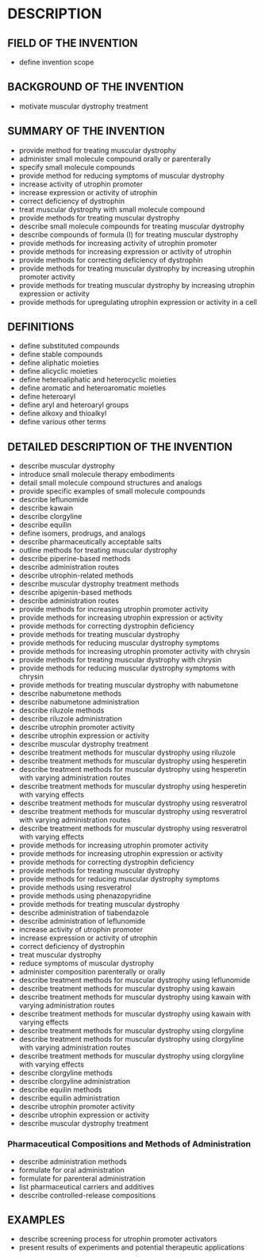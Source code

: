 # DESCRIPTION

## FIELD OF THE INVENTION

- define invention scope

## BACKGROUND OF THE INVENTION

- motivate muscular dystrophy treatment

## SUMMARY OF THE INVENTION

- provide method for treating muscular dystrophy
- administer small molecule compound orally or parenterally
- specify small molecule compounds
- provide method for reducing symptoms of muscular dystrophy
- increase activity of utrophin promoter
- increase expression or activity of utrophin
- correct deficiency of dystrophin
- treat muscular dystrophy with small molecule compound
- provide methods for treating muscular dystrophy
- describe small molecule compounds for treating muscular dystrophy
- describe compounds of formula (I) for treating muscular dystrophy
- provide methods for increasing activity of utrophin promoter
- provide methods for increasing expression or activity of utrophin
- provide methods for correcting deficiency of dystrophin
- provide methods for treating muscular dystrophy by increasing utrophin promoter activity
- provide methods for treating muscular dystrophy by increasing utrophin expression or activity
- provide methods for upregulating utrophin expression or activity in a cell

## DEFINITIONS

- define substituted compounds
- define stable compounds
- define aliphatic moieties
- define alicyclic moieties
- define heteroaliphatic and heterocyclic moieties
- define aromatic and heteroaromatic moieties
- define heteroaryl
- define aryl and heteroaryl groups
- define alkoxy and thioalkyl
- define various other terms

## DETAILED DESCRIPTION OF THE INVENTION

- describe muscular dystrophy
- introduce small molecule therapy embodiments
- detail small molecule compound structures and analogs
- provide specific examples of small molecule compounds
- describe leflunomide
- describe kawain
- describe clorgyline
- describe equilin
- define isomers, prodrugs, and analogs
- describe pharmaceutically acceptable salts
- outline methods for treating muscular dystrophy
- describe piperine-based methods
- describe administration routes
- describe utrophin-related methods
- describe muscular dystrophy treatment methods
- describe apigenin-based methods
- describe administration routes
- provide methods for increasing utrophin promoter activity
- provide methods for increasing utrophin expression or activity
- provide methods for correcting dystrophin deficiency
- provide methods for treating muscular dystrophy
- provide methods for reducing muscular dystrophy symptoms
- provide methods for increasing utrophin promoter activity with chrysin
- provide methods for treating muscular dystrophy with chrysin
- provide methods for reducing muscular dystrophy symptoms with chrysin
- provide methods for treating muscular dystrophy with nabumetone
- describe nabumetone methods
- describe nabumetone administration
- describe riluzole methods
- describe riluzole administration
- describe utrophin promoter activity
- describe utrophin expression or activity
- describe muscular dystrophy treatment
- describe treatment methods for muscular dystrophy using riluzole
- describe treatment methods for muscular dystrophy using hesperetin
- describe treatment methods for muscular dystrophy using hesperetin with varying administration routes
- describe treatment methods for muscular dystrophy using hesperetin with varying effects
- describe treatment methods for muscular dystrophy using resveratrol
- describe treatment methods for muscular dystrophy using resveratrol with varying administration routes
- describe treatment methods for muscular dystrophy using resveratrol with varying effects
- provide methods for increasing utrophin promoter activity
- provide methods for increasing utrophin expression or activity
- provide methods for correcting dystrophin deficiency
- provide methods for treating muscular dystrophy
- provide methods for reducing muscular dystrophy symptoms
- provide methods using resveratrol
- provide methods using phenazopyridine
- provide methods for treating muscular dystrophy
- describe administration of tiabendazole
- describe administration of leflunomide
- increase activity of utrophin promoter
- increase expression or activity of utrophin
- correct deficiency of dystrophin
- treat muscular dystrophy
- reduce symptoms of muscular dystrophy
- administer composition parenterally or orally
- describe treatment methods for muscular dystrophy using leflunomide
- describe treatment methods for muscular dystrophy using kawain
- describe treatment methods for muscular dystrophy using kawain with varying administration routes
- describe treatment methods for muscular dystrophy using kawain with varying effects
- describe treatment methods for muscular dystrophy using clorgyline
- describe treatment methods for muscular dystrophy using clorgyline with varying administration routes
- describe treatment methods for muscular dystrophy using clorgyline with varying effects
- describe clorgyline methods
- describe clorgyline administration
- describe equilin methods
- describe equilin administration
- describe utrophin promoter activity
- describe utrophin expression or activity
- describe muscular dystrophy treatment

### Pharmaceutical Compositions and Methods of Administration

- describe administration methods
- formulate for oral administration
- formulate for parenteral administration
- list pharmaceutical carriers and additives
- describe controlled-release compositions

## EXAMPLES

- describe screening process for utrophin promoter activators
- present results of experiments and potential therapeutic applications

